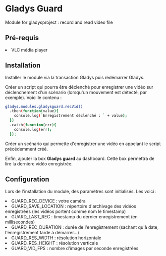 Gladys Guard
============
Module for gladysproject : record and read video file

Pré-requis
----------
<li>VLC média player</li>

Installation
------------
Installer le module via la transaction Gladys puis redémarrer Gladys.

Créer un script qui pourra être déclenché pour enregistrer une vidéo sur déclenchement d'un scénario (lorsqu'un mouvement est détecté, par exemple). Voici le contenu :
```bash
gladys.modules.gladysguard.recVid()
  .then(function(value){
    console.log(`Enregistrement déclenché : ` + value);
  })
  .catch(function(err){
    console.log(err);
  });
```

Créer un scénario qui permette d'enregistrer une vidéo en appelant le script précédemment créé.

Enfin, ajouter la box **Gladys guard** au dashboard. Cette box permettra de lire la dernière vidéo enregistrée.

Configuration
-------------
Lors de l'installation du module, des paramètres sont initialisés. Les voici :
<li>GUARD_REC_DEVICE : votre caméra</li>
<li>GUARD_SAVE_LOCATION : répertoire d'archivage des vidéos enregistrées (les vidéos portent comme nom le timestamp)</li>
<li>GUARD_LAST_REC : timestamp du dernier enregistrement (en millisecondes)</li>
<li>GUARD_REC_DURATION : durée de l'enregistrement (sachant qu'à date, l'enregistrement tarde à démarrer...)</li>
<li>GUARD_RES_WIDTH : résolution horizontale</li>
<li>GUARD_RES_HEIGHT : résolution verticale</li>
<li>GUARD_VID_FPS : nombre d'images par seconde enregistrées</li>
